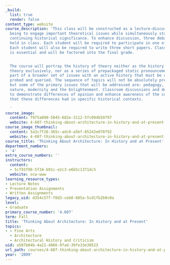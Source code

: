 ```yaml
---
_build:
  list: true
  render: false
content_type: website
course_description: 'This class will be constructed as a lecture-discussion, the purpose
  being to engage important theoretical issues while simultaneously studying their
  continuing historical significance. To enhance discussion, three debates will be
  held in class. Each student will be required to participate in one of these debates.
  Each student will also be required to write three short papers. Class participation
  is essential and will be factored into the final grade.


  The course will portray the history of theory neither as the history of architectural
  theory exclusively, nor as a series of prepackaged static pronouncements, but as
  part of a broader set of issues with an active history that must be continually
  probed and queried. The sequence of topics will not be absolutely predetermined,
  but some of the primary issues that will be addressed are: pedagogy, professionalism,
  nature, modernity and the Enlightenment. Classroom discussions and debates are intended
  to demonstrate differences of opinion and enhance awareness of the consequences
  that these differences had in specific historical contexts.

  '
course_image:
  content: f975a090-5845-682e-3112-5fc094b59797
  website: 4-607-thinking-about-architecture-in-history-and-at-present-fall-2009
course_image_thumbnail:
  content: 5a3c7f26-365c-adc0-a5bf-85242e070f92
  website: 4-607-thinking-about-architecture-in-history-and-at-present-fall-2009
course_title: 'Thinking About Architecture: In History and at Present'
department_numbers:
- '4'
extra_course_numbers: ''
instructors:
  content:
  - 5cf93f98-5f34-b91c-e2c3-e6b5c1371dc5
  website: ocw-www
learning_resource_types:
- Lecture Notes
- Presentation Assignments
- Written Assignments
legacy_uid: d354c57f-f0d3-ceb8-685a-5cd1fb2b0c0a
level:
- Graduate
primary_course_number: '4.607'
term: Fall
title: 'Thinking About Architecture: In History and at Present'
topics:
- - Fine Arts
  - Architecture
  - Architectural History and Criticism
uid: a507b04b-4a21-4866-9fad-39fe33e30523
url_path: courses/4-607-thinking-about-architecture-in-history-and-at-present-fall-2009
year: '2009'
---
```

